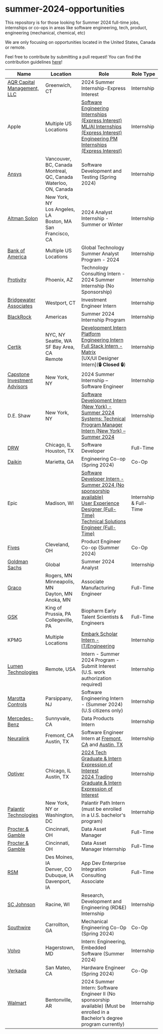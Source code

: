 # summer-2024-opportunities
This repository is for those looking for Summer 2024 full-time jobs, internships or co-ops in areas like software engineering, tech, product, engineering (mechanical, chemical, etc)

We are only focusing on opportunities located in the United States, Canada or remote.

Feel free to contribute by submitting a pull request! You can find the contribution guidelines [here](https://github.com/mtlogs/summer-2024-opportunities/commit/a62ee0f12c6d96ef3c2d1ec40422f7f4db38ef07)!

| Name | Location | Role | Role Type |
| ---- | -------- | ----- | ------ |
| [AQR Capital Management, LLC](https://careers.aqr.com/jobs/university-open-positions/greenwich-ct/2024-summer-internship-express-interest/4478927) | Greenwich, CT | 2024 Summer Internship-Express Interest | Internship |
| Apple | Multiple US Locations | [Software Engineering Internships (Express Interest)](https://jobs.apple.com/en-us/details/200480063/software-engineering-internships) <br/> [ML/AI Internships (Express Interest)](https://jobs.apple.com/en-us/details/200480066/machine-learning-ai-internships) <br/> [Engineering PM Internships (Express Interest)](https://jobs.apple.com/en-us/details/200480064/engineering-program-management-internships) | Internship |
| [Ansys](https://careers.ansys.com/job/Vancouver-Spring-2024-Electronics-Intern-Software-Development-and-Testing-(BSMS)-Brit-V6E2M6/1026739100) | Vancouver, BC, Canada <br/> Montreal, QC, Canada <br/> Waterloo, ON, Canada | Software Development and Testing (Spring 2024) | Internship |
| [Altman Solon](https://app.ripplematch.com/v2/public/job/74f1b590/details?utm_source=Github&utm_medium=organic_social&utm_campaign=growth_github&utm_content=mt_repo&utm_term=null) | New York, NY <br/> Los Angeles, LA <br/> Boston, MA <br/> San Francisco, CA | 2024 Analyst Internship - Summer or Winter | Internship |
| [Bank of America](https://bankcampuscareers.tal.net/vx/lang-en-GB/mobile-0/brand-4/xf-91c0e92d74a1/candidate/so/pm/1/pl/1/opp/10165-Global-Technology-Summer-Analyst-Program-2024/en-GB) | Multiple US Locations | Global Technology Summer Analyst Program - 2024 | Internship |
| [Protivity](https://roberthalf.wd1.myworkdayjobs.com/en-US/ProtivitiNA/job/PHOENIX/Phoenix-Technology-Consulting-Intern---2024_JR-248209-2?Location_Country=bc33aa3152ec42d4995f4791a106ed09&Location_Region_State_Province=c7b20b0d4bc04711a00900569e9afabd) | Phoenix, AZ | Technology Consulting Intern - 2024 Summer Internship (No Sponsorship) | Internship |
| [Bridgewater Associates](https://boards.greenhouse.io/bridgewater89/jobs/6570837002) | Westport, CT | Investment Engineer Intern | Internship |
| [BlackRock](https://blackrock.tal.net/vx/lang-en-GB/mobile-0/brand-3/xf-232eb66ac89a/candidate/so/pm/1/pl/1/opp/7894-Summer-Internship-Program-Americas/en-GB) | Americas | Summer 2024 Internship Program | Internship |
| [Certik](https://jobs.lever.co/certik) | NYC, NY <br/> Seattle, WA <br/> SF Bay Area, CA <br/> Remote | [Development Intern](https://jobs.lever.co/certik/2e33570a-f495-44ef-9d7d-a0c5a7fd8190) <br/> [Platform Engineering Intern](https://jobs.lever.co/certik/095fdcff-99e8-408d-bb8a-e638e44d0b40) <br/> [Full Stack Intern - Matrix](https://jobs.lever.co/certik/ca67aab6-9b8b-4c2f-ad80-ff5855292f48) <br/> [UX/UI Designer Intern](**🔒 Closed 🔒**) | Internship |
| [Capstone Investment Advisors](https://www.capstoneco.com/careers/2024-summer-internship-software-engineer-nyc/) | New York, NY | 2024 Summer Internship – Software Engineer | Internship |
| D.E. Shaw | New York, NY | [Software Development Intern (New York) - Summer 2024](https://www.deshaw.com/careers/software-developer-intern-new-york-summer-2024-4803) <br/> [Systems: Technical Program Manager Intern (New York) – Summer 2024](https://www.deshaw.com/careers/systems-technical-program-manager-intern-new-york-summer-2024-4786) | Internship |
| [DRW](https://app.ripplematch.com/v2/public/job/5bce879d/details?utm_source=Github&utm_medium=organic_social&utm_campaign=growth_github&utm_content=mt_repo_drw&utm_term=null) | Chicago, IL <br/> Houston, TX | Software Developer | Full-Time |
| [Daikin](https://recruiting.adp.com/srccar/public/RTI.home?c=1143611&d=External&rb=INDEED&r=5000968802800#/) | Marietta, GA | Engineering Co-op (Spring 2024) | Co-Op |
| Epic | Madison, WI | [Software Developer Intern - Summer 2024 (No sponsorship available)](https://epic.avature.net/Careers/FolderDetail/Software-Developer-Intern---Summer-2024/23429) <br/> [User Experience Designer (Full-Time)](https://app.ripplematch.com/v2/public/job/243031b3/details?utm_source=Github&utm_medium=organic_social&utm_campaign=growth_github&utm_content=mt_repo_epic_userexperience&utm_term=null) <br/> [Technical Solutions Engineer (Full-Time)](https://app.ripplematch.com/v2/public/job/2566d908/details?utm_source=Github&utm_medium=organic_social&utm_campaign=growth_github&utm_content=mt_repo_epic_solutions&utm_term=null) | Internship & Full-Time |
| [Fives](https://recrutement.fivesgroup.com/fr/offer/3198-MjAyMy00MzU2?jobBoardId=1112) | Cleveland, OH | Product Engineer Co-op (Summer 2024) | Co-Op |
| [Goldman Sachs](https://www.goldmansachs.com/careers/students/programs/americas/summer-analyst-program.html) | Global | Summer 2024 Analyst | Internship |
| [Graco](https://app.ripplematch.com/v2/public/job/d233b417/details?utm_source=Github&utm_medium=organic_social&utm_campaign=growth_github&utm_content=mt_repo_graco&utm_term=null) | Rogers, MN <br/> Minneapolis, MN <br/> Dayton, MN <br/> Anoka, MN | Associate Manufacturing Engineer | Full-Time |
| [GSK](https://app.ripplematch.com/v2/public/job/1ca48d84/details?utm_source=Github&utm_medium=organic_social&utm_campaign=growth_github&utm_content=mt_repo&utm_term=null) | King of Prussia, PA <br/> Collegeville, PA | Biopharm Early Talent Scientists & Engineers | Full-Time |
| KPMG | Multiple Locations | [Embark Scholar Intern - IT/Engineering](https://app.ripplematch.com/v2/public/job/6f5894f6/details?utm_source=Github&utm_medium=organic_social&utm_campaign=growth_github&utm_content=mt_repo_kpmg&utm_term=null) | Internship |
| [Lumen Technologies](https://jobs.lumen.com/global/en/job/324980/Intern-Summer-2024-Program-Submit-Interest) | Remote, USA | Intern - Summer 2024 Program - Submit Interest (U.S. work authorization required) | Internship |
| [Marotta Controls](https://marotta.com/job-openings/?gnk=job&gni=8a7883ac879c5eca0187ef4d715d4fd8&lang=en) | Parsippany, NJ | Software Engineering Intern - (Summer 2024) (U.S citizens only)| Internship |
| [Mercedes-Benz](https://jobs.lever.co/MBRDNA/59ae463c-5d10-4bb6-9dfd-4e26c7d84a69) | Sunnyvale, CA | Data Products Intern | Internship |
| [Neuralink](https://boards.greenhouse.io/neuralink) | Fremont, CA <br/> Austin, TX | Software Engineer Intern at [Fremont, CA](https://boards.greenhouse.io/neuralink/jobs/5285389003) and [Austin, TX](https://boards.greenhouse.io/neuralink/jobs/5552197003) | Internship |
| [Optiver](https://optiver.com/working-at-optiver/career-opportunities/) | Chicago, IL <br/> Austin, TX | [2024 Tech Graduate & Intern Expression of Interest](https://optiver.com/working-at-optiver/career-opportunities/6497784002) <br/> [2024 Trading Graduate & Intern Expression of Interest](https://optiver.com/working-at-optiver/career-opportunities/6614387002) | Internship |
| [Palantir Technologies](https://www.palantir.com/careers/students/path/) | New York, NY or Washington, DC | Palantir Path Intern (must be enrolled in a U.S. bachelor's program) | Internship |
| [Procter & Gamble](https://app.ripplematch.com/v2/public/job/8364f5c7/details?utm_source=Github&utm_medium=organic_social&utm_campaign=growth_github&utm_content=mt_repo&utm_term=null) |Cincinnati, OH | Data Asset Manager | Full-Time |
| [Procter & Gamble](https://app.ripplematch.com/v2/public/job/52d2c620/details?utm_source=Github&utm_medium=organic_social&utm_campaign=growth_github&utm_content=mt_repo&utm_term=null) |Cincinnati, OH | Data Asset Manager Internship | Full-Time |
| [RSM](https://www.wayup.com/i-Professional-Services-j-App-Dev-Enterprise-Integration-Consulting-Associate-Summer-2024-RSM-519349512593078/?utm_source=linkedin-xml&utm_medium=jobxml&utm_campaign=linkedin-XML-APPS-4796779-32543473&refer=lnkslot-APPS-4796779-32543473) | Des Moines, IA <br/> Denver, CO <br/> Dubuque, IA <br/> Davenport, IA  | App Dev Enterprise Integration Consulting Associate | Full-Time |
| [SC Johnson](https://app.ripplematch.com/v2/public/job/4ac32054/details?utm_source=Github&utm_medium=organic_social&utm_campaign=growth_github&utm_content=mt_repo_scjohnson&utm_term=null) | Racine, WI  | Research, Development and Engineering (RD&E) Internship | Internship |
| [Southwire](https://careers.southwire.com/job/Mechanical-Engineering-CO-OP/1008824500/?feedId=267200&campaignId=3&utm_source=Indeed) | Carrollton, GA  | Mechanical Engineering Co-Op (Spring 2024) | Co-Op |
| [Volvo](https://xjobs.brassring.com/TGnewUI/Search/home/HomeWithPreLoad?PageType=JobDetails&partnerid=25079&siteid=5171&AReq=141120BR#jobDetails=762117_5171) | Hagerstown, MD | Intern: Engineering, Embedded Software (Summer 2024) | Internship |
| [Verkada](https://jobs.lever.co/verkada/4fe8a6b2-ea59-45f1-bac5-f029a22309f9?lever-source=Indeed) | San Mateo, CA | Hardware Engineer (Spring 2024) | Co-Op |
| [Walmart](https://careers.walmart.com/us/jobs/WD1391200-2024-summer-intern-software-engineer-ii-bentonville-ar) | Bentonville, AR | 2024 Summer Intern: Software Engineer II (No sponsorship available) (Must be enrolled in a Bachelor’s degree program currently) | Internship |
